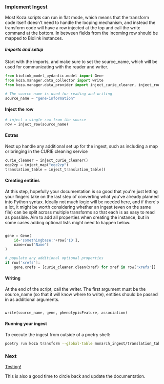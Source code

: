 ### Implement Ingest

Most Koza scripts can run in flat mode, which means that the transform code itself doesn't need to handle the looping mechanism, and instead the transform code will have a row injected at the top and call the write command at the bottom. In between fields from the incoming row should be mapped to Biolink instances. 

##### Imports and setup

Start with the imports, and make sure to set the source_name, which will be used for communicating with the reader and writer.

```python
from biolink_model_pydantic.model import Gene
from koza.manager.data_collector import write
from koza.manager.data_provider import inject_curie_cleaner, inject_row

# The source name is used for reading and writing
source_name = "gene-information"

```

#### Inject the row 

```python
# inject a single row from the source
row = inject_row(source_name)
```

#### Extras

Next up handle any additional set up for the ingest, such as including a map or bringing in the CURIE cleaning service

```python
curie_cleaner = inject_curie_cleaner()
eqe2zp = inject_map("eqe2zp")
translation_table = inject_translation_table()
```



#### Creating entities 

At this step, hopefully your documentation is so good that you're just letting your fingers take on the last step of converting what you've already planned into Python syntax. Ideally not much logic will be needed here, and if there's a lot, it might be worth considering whether an ingest (even on the same file) can be split across multiple transforms so that each is as easy to read as possible. Aim to add all properties when creating the instance, but in some cases adding optional lists might need to happen below. 

```python

gene = Gene(
    id='somethingbase:'+row['ID'],
    name=row['Name']
)

# populate any additional optional properties
if row['xrefs']:
    gene.xrefs = [curie_cleaner.clean(xref) for xref in row['xrefs']]

```

#### Writing

At the end of the script, call the writer. The first argument must be the source_name (so that it will know where to write), entities should be passed in as additional arguments.

```python

write(source_name, gene, phenotypicFeature, association)

```

#### Running your ingest

To execute the ingest from outside of a poetry shell:

```bash
poetry run koza transform --global-table monarch_ingest/translation_table.yaml --source monarch_ingest/<YOUR SOURCE>/metadata.yaml --output-format tsv
```

### Next

[Testing!](test-ingest.md)

This is also a good time to circle back and update the documentation.
